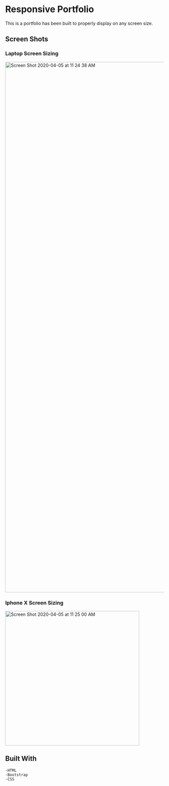# Responsive Portfolio

This is a portfolio has been built to properly display on any screen size.

## Screen Shots

### Laptop Screen Sizing 

<img width="1680" alt="Screen Shot 2020-04-05 at 11 24 38 AM" src="https://user-images.githubusercontent.com/58203830/78504071-40f2a200-7730-11ea-854e-f1e6aed1b4c6.png">


### Iphone X Screen Sizing 

<img width="426" alt="Screen Shot 2020-04-05 at 11 25 00 AM" src="https://user-images.githubusercontent.com/58203830/78504072-4223cf00-7730-11ea-8491-f52abeda3afb.png">


## Built With 

```
-HTML 
-Bootstrap
-CSS
```

